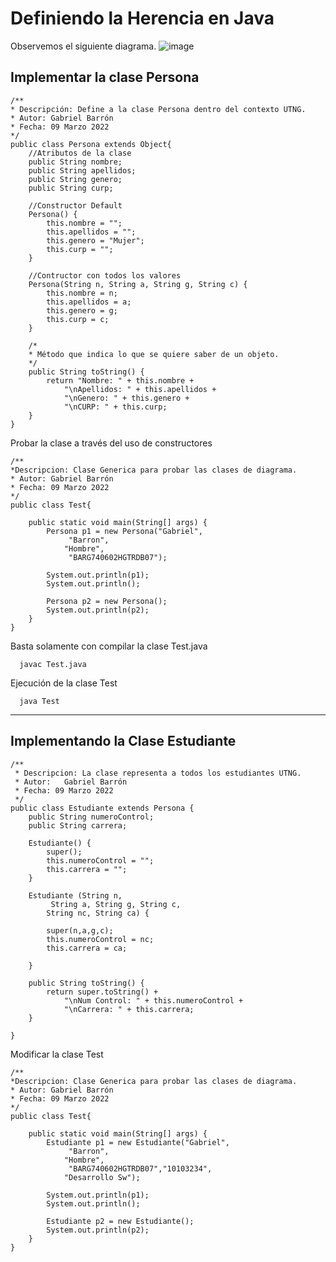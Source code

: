 # Definiendo la Herencia en Java

Observemos el siguiente diagrama.
![image](https://user-images.githubusercontent.com/8560750/157503492-f383e76b-53b7-4380-90d3-a2036f947f8a.png)

## Implementar la clase Persona
```
/**
* Descripción: Define a la clase Persona dentro del contexto UTNG.
* Autor: Gabriel Barrón
* Fecha: 09 Marzo 2022
*/
public class Persona extends Object{
	//Atributos de la clase
	public String nombre;
	public String apellidos;
	public String genero;
	public String curp;

	//Constructor Default
	Persona() {
		this.nombre = "";
		this.apellidos = "";
		this.genero = "Mujer";
		this.curp = "";
	}

	//Contructor con todos los valores
	Persona(String n, String a, String g, String c) {
		this.nombre = n;
		this.apellidos = a;
		this.genero = g;
		this.curp = c;
	}

	/*
	* Método que indica lo que se quiere saber de un objeto.
	*/
	public String toString() {
		return "Nombre: " + this.nombre +
			"\nApellidos: " + this.apellidos + 
			"\nGenero: " + this.genero +
			"\nCURP: " + this.curp;
	}		
}
```

Probar la clase a través del uso de constructores
```
/**
*Descripcion: Clase Generica para probar las clases de diagrama.
* Autor: Gabriel Barrón
* Fecha: 09 Marzo 2022
*/
public class Test{

	public static void main(String[] args) {
		Persona p1 = new Persona("Gabriel",
			 "Barron", 
			"Hombre",
			 "BARG740602HGTRDB07");

		System.out.println(p1);
		System.out.println();

		Persona p2 = new Persona();
		System.out.println(p2);
	}
}
```

Basta solamente con compilar la clase Test.java
```
  javac Test.java
```

Ejecución de la clase Test
```
  java Test
```
***
## Implementando la Clase Estudiante
```
/**
 * Descripcion: La clase representa a todos los estudiantes UTNG.
 * Autor:   Gabriel Barrón
 * Fecha: 09 Marzo 2022
 */
public class Estudiante extends Persona {
	public String numeroControl;
	public String carrera;

	Estudiante() {
		super();
		this.numeroControl = "";
		this.carrera = "";
	}

	Estudiante (String n,
		 String a, String g, String c,
		String nc, String ca) {

		super(n,a,g,c);
		this.numeroControl = nc;
		this.carrera = ca;

	}

	public String toString() {
		return super.toString() +
			"\nNum Control: " + this.numeroControl +
			"\nCarrera: " + this.carrera;
	}

}
```

Modificar la clase Test
```
/**
*Descripcion: Clase Generica para probar las clases de diagrama.
* Autor: Gabriel Barrón
* Fecha: 09 Marzo 2022
*/
public class Test{

	public static void main(String[] args) {
		Estudiante p1 = new Estudiante("Gabriel",
			 "Barron", 
			"Hombre",
			 "BARG740602HGTRDB07","10103234",
			"Desarrollo Sw");

		System.out.println(p1);
		System.out.println();

		Estudiante p2 = new Estudiante();
		System.out.println(p2);
	}
}
```

